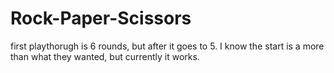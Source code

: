 # Rock-Paper-Scissors
first playthorugh is 6 rounds, but after it goes to 5. I know the start is a more than what they wanted, but currently it works.